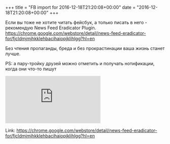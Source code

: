+++
title = "FB import for 2016-12-18T21:20:08+00:00"
date = "2016-12-18T21:20:08+00:00"
+++

Если вы тоже не хотите читать фейсбук, а только писать в него - рекомендую News Feed Eradicator Plugin. https://chrome.google.com/webstore/detail/news-feed-eradicator-for/fjcldmjmjhkklehbacihaiopjklihlgg?hl=en

Без чтения пропаганды, бреда и без прокрастинации ваша жизнь станет лучше.

PS: а пару-тройку друзей можно отметить и получать нотификации, когда они что-то пишут

![Phote](https://external.xx.fbcdn.net/safe_image.php?d=AQCzJJpVATMi8aiC&w=130&h=130&url=https%3A%2F%2Flh3.googleusercontent.com%2FtmriaD55ZGGnSLf_2GKD_N6-ul-bBfgreDGWuxCIbV92yrLmrQDk-lp8Ge_MshrWwnz4aetl%3Ds640-h400-e365&cfs=1&_nc_hash=AQAPY-6hmupleoVZ)


Link: https://chrome.google.com/webstore/detail/news-feed-eradicator-for/fjcldmjmjhkklehbacihaiopjklihlgg?hl=en
